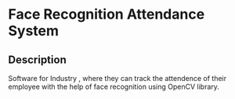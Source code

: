 
# Face Recognition Attendance System 

## Description
Software for Industry , where they can track the attendence of their employee with the help of face recognition using OpenCV library.

